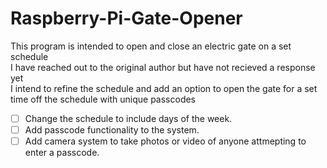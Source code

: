 # Raspberry-Pi-Gate-Opener
This program is intended to open and close an electric gate on a set schedule<br />
I have reached out to the original author but have not recieved a response yet<br />
I intend to refine the schedule and add an option to open the gate for a set time off the schedule with unique passcodes<br />
- [ ] Change the schedule to include days of the week.<br />
- [ ] Add passcode functionality to the system.<br />
- [ ] Add camera system to take photos or video of anyone attmepting to enter a passcode.

